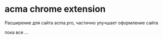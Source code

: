 # acma chrome extension
Расширение для сайта acma.pro, частично улучшает оформление сайта

пока все ...

